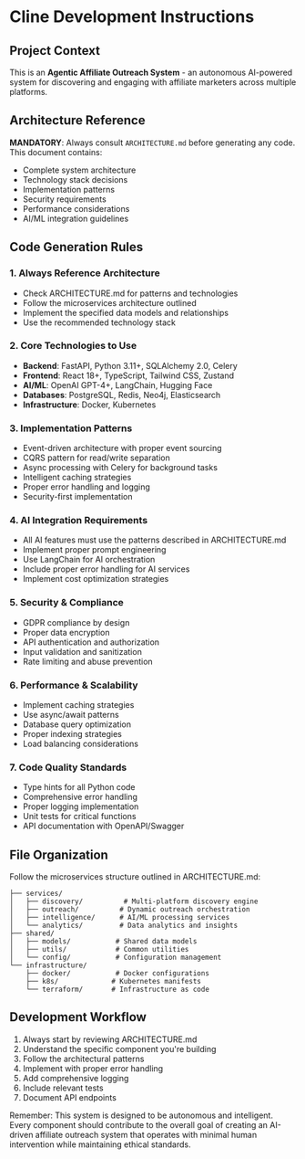# Cline Development Instructions

## Project Context

This is an **Agentic Affiliate Outreach System** - an autonomous AI-powered system for discovering and engaging with affiliate marketers across multiple platforms.

## Architecture Reference

**MANDATORY**: Always consult `ARCHITECTURE.md` before generating any code. This document contains:

- Complete system architecture
- Technology stack decisions
- Implementation patterns
- Security requirements
- Performance considerations
- AI/ML integration guidelines

## Code Generation Rules

### 1. Always Reference Architecture

- Check ARCHITECTURE.md for patterns and technologies
- Follow the microservices architecture outlined
- Implement the specified data models and relationships
- Use the recommended technology stack

### 2. Core Technologies to Use

- **Backend**: FastAPI, Python 3.11+, SQLAlchemy 2.0, Celery
- **Frontend**: React 18+, TypeScript, Tailwind CSS, Zustand
- **AI/ML**: OpenAI GPT-4+, LangChain, Hugging Face
- **Databases**: PostgreSQL, Redis, Neo4j, Elasticsearch
- **Infrastructure**: Docker, Kubernetes

### 3. Implementation Patterns

- Event-driven architecture with proper event sourcing
- CQRS pattern for read/write separation
- Async processing with Celery for background tasks
- Intelligent caching strategies
- Proper error handling and logging
- Security-first implementation

### 4. AI Integration Requirements

- All AI features must use the patterns described in ARCHITECTURE.md
- Implement proper prompt engineering
- Use LangChain for AI orchestration
- Include proper error handling for AI services
- Implement cost optimization strategies

### 5. Security & Compliance

- GDPR compliance by design
- Proper data encryption
- API authentication and authorization
- Input validation and sanitization
- Rate limiting and abuse prevention

### 6. Performance & Scalability

- Implement caching strategies
- Use async/await patterns
- Database query optimization
- Proper indexing strategies
- Load balancing considerations

### 7. Code Quality Standards

- Type hints for all Python code
- Comprehensive error handling
- Proper logging implementation
- Unit tests for critical functions
- API documentation with OpenAPI/Swagger

## File Organization

Follow the microservices structure outlined in ARCHITECTURE.md:

```
├── services/
│   ├── discovery/          # Multi-platform discovery engine
│   ├── outreach/          # Dynamic outreach orchestration
│   ├── intelligence/      # AI/ML processing services
│   └── analytics/         # Data analytics and insights
├── shared/
│   ├── models/           # Shared data models
│   ├── utils/            # Common utilities
│   └── config/           # Configuration management
└── infrastructure/
    ├── docker/           # Docker configurations
    ├── k8s/             # Kubernetes manifests
    └── terraform/       # Infrastructure as code
```

## Development Workflow

1. Always start by reviewing ARCHITECTURE.md
2. Understand the specific component you're building
3. Follow the architectural patterns
4. Implement with proper error handling
5. Add comprehensive logging
6. Include relevant tests
7. Document API endpoints

Remember: This system is designed to be autonomous and intelligent. Every component should contribute to the overall goal of creating an AI-driven affiliate outreach system that operates with minimal human intervention while maintaining ethical standards.
